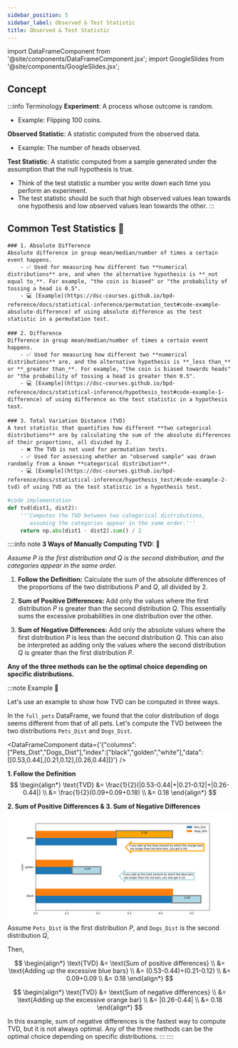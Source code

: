 ```yaml
---
sidebar_position: 5
sidebar_label: Observed & Test Statistic
title: Observed & Test Statistic
---
```


import DataFrameComponent from '@site/components/DataFrameComponent.jsx';
import GoogleSlides from '@site/components/GoogleSlides.jsx';

## Concept

:::info Terminology
**Experiment**: A process whose outcome is random.

- Example: Flipping 100 coins.

**Observed Statistic**: A statistic computed from the observed data.
- Example: The number of heads observed.

**Test Statistic**: A statistic computed from a sample generated under the assumption that the null hypothesis is true.
- Think of the test statistic a number you write down each time you perform an experiment.
- The test statistic should be such that high observed values lean towards one hypothesis and low observed values lean towards the other.
:::
## Common Test Statistics 🌟

    ### 1. Absolute Difference 
    Absolute difference in group mean/median/number of times a certain event happens.
        - ✅ Used for measuring how different two **numerical distributions** are, and when the alternative hypothesis is **_not equal to_**. For example, "the coin is biased" or "the probability of tossing a head is 0.5".
        - 💻 [Example](https://dsc-courses.github.io/bpd-reference/docs/statistical-inference/permutation_test#code-example-absolute-difference) of using absolute difference as the test statistic in a permutation test.

    ### 2. Difference 
    Difference in group mean/median/number of times a certain event happens.
        - ✅ Used for measuring how different two **numerical distributions** are, and the alternative hypothesis is **_less than_** or **_greater than_**. For example, "the coin is biased towards heads" or "the probability of tossing a head is greater then 0.5".
        - 💻 [Example](https://dsc-courses.github.io/bpd-reference/docs/statistical-inference/hypothesis_test#code-example-1-difference) of using difference as the test statistic in a hypothesis test.

    ### 3. Total Variation Distance (TVD) 
    A test statistic that quantifies how different **two categorical distributions** are by calculating the sum of the absolute differences of their proportions, all divided by 2.
        - ❌️ The TVD is not used for permutation tests.
        - ✅ Used for assessing whether an "observed sample" was drawn randomly from a known **categorical distribution**.
        - 💻 [Example](https://dsc-courses.github.io/bpd-reference/docs/statistical-inference/hypothesis_test/#code-example-2-tvd) of using TVD as the test statistic in a hypothesis test.

```python
#code implementation
def tvd(dist1, dist2):
    '''Computes the TVD between two categorical distributions, 
       assuming the categories appear in the same order.'''
    return np.abs(dist1 - dist2).sum() / 2
```
::::info note
**3 Ways of Manually Computing TVD:** 🧮

*Assume $P$ is the first distribution and $Q$ is the second distribution, and the categories appear in the same order.*

1. **Follow the Definition:** Calculate the sum of the absolute differences of the proportions of the two distributions $P$ and $Q$, all divided by 2. 

2. **Sum of Positive Differences:** Add only the values where the first distribution $P$ is greater than the second distribution $Q$. This essentially sums the excessive probabilities in one distribution over the other. 

3. **Sum of Negative Differences:** Add only the absolute values where the first distribution $P$ is less than the second distribution $Q$. This can also be interpreted as adding only the values where the second distribution $Q$ is greater than the first distribution $P$.

**Any of the three methods can be the optimal choice depending on specific distributions.**

:::note Example 🌟

Let's use an example to show how TVD can be computed in three ways.

In the `full_pets` DataFrame, we found that the color distribution of dogs seems different from that of all pets. Let's compute the TVD between the two distributions `Pets_Dist` and `Dogs_Dist`.

<DataFrameComponent data={'{"columns":["Pets_Dist","Dogs_Dist"],"index":["black","golden","white"],"data":[[0.53,0.44],[0.21,0.12],[0.26,0.44]]}'} />

**1. Follow the Definition**
    $$
    \begin{align*} 
    \text{TVD}
    &= \frac{1}{2}(|0.53-0.44|+|0.21-0.12|+|0.26-0.44|) \\
    &= \frac{1}{2}(0.09+0.09+0.18) \\
    &= 0.18
    \end{align*} 
    $$

**2. Sum of Positive Differences & 3. Sum of Negative Differences**
![tvd_calculation](/img/statistical-inference-plots/manually_computing_tvd.png)
Assume `Pets_Dist` is the first distribution $P$, and `Dogs_Dist` is the second distribution $Q$,

Then, 

$$
\begin{align*} 
\text{TVD} 
&= \text{Sum of positive differences} \\
&= \text{Adding up the excessive blue bars} \\
&= (0.53-0.44)+(0.21-0.12) \\   
&= 0.09+0.09 \\
&= 0.18
\end{align*} 
$$

$$
\begin{align*} 
\text{TVD} 
&= \text{Sum of negative differences} \\
&= \text{Adding up the excessive orange bar} \\
&= |0.26-0.44| \\
&= 0.18
\end{align*} 
$$

In this example, sum of negative differences is the fastest way to compute TVD, but it is not always optimal. Any of the three methods can be the optimal choice depending on specific distributions.
:::
::::





